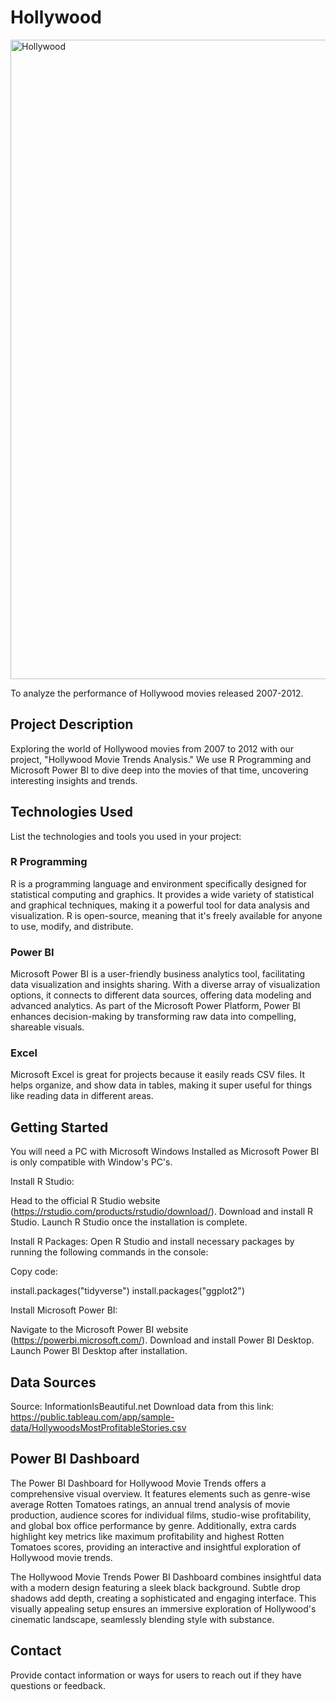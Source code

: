 # Hollywood

<img width="1023" alt="Hollywood" src="https://github.com/SKR235235/Wealth-Of-Nations/assets/156097439/9f09426b-aaec-4530-83b8-10ef15f8b845">

To analyze the performance of Hollywood movies released 2007-2012.

## Project Description

Exploring the world of Hollywood movies from 2007 to 2012 with our project, "Hollywood Movie Trends Analysis." We use R Programming and Microsoft Power BI to dive deep into the movies of that time, uncovering interesting insights and trends.

## **Technologies Used**

List the technologies and tools you used in your project:

### R Programming
R is a programming language and environment specifically designed for statistical computing and graphics. It provides a wide variety of statistical and graphical techniques, making it a powerful tool for data analysis and visualization. R is open-source, meaning that it's freely available for anyone to use, modify, and distribute.

### Power BI
Microsoft Power BI is a user-friendly business analytics tool, facilitating data visualization and insights sharing. With a diverse array of visualization options, it connects to different data sources, offering data modeling and advanced analytics. As part of the Microsoft Power Platform, Power BI enhances decision-making by transforming raw data into compelling, shareable visuals.

### Excel
Microsoft Excel is great for projects because it easily reads CSV files. It helps organize, and show data in tables, making it super useful for things like reading data in different areas.


## **Getting Started**
You will need a PC with Microsoft Windows Installed as Microsoft Power BI is only compatible with Window's PC's.

Install R Studio:

Head to the official R Studio website (https://rstudio.com/products/rstudio/download/).
Download and install R Studio.
Launch R Studio once the installation is complete.

Install R Packages:
Open R Studio and install necessary packages by running the following commands in the console:

Copy code:

install.packages("tidyverse")
install.packages("ggplot2")

Install Microsoft Power BI:

Navigate to the Microsoft Power BI website (https://powerbi.microsoft.com/).
Download and install Power BI Desktop.
Launch Power BI Desktop after installation.


## **Data Sources**

Source: InformationIsBeautiful.net
Download data from this link: ​https://public.tableau.com/app/sample-data/HollywoodsMostProfitableStories.csv

## **Power BI Dashboard**

The Power BI Dashboard for Hollywood Movie Trends offers a comprehensive visual overview. It features elements such as genre-wise average Rotten Tomatoes ratings, an annual trend analysis of movie production, audience scores for individual films, studio-wise profitability, and global box office performance by genre. Additionally, extra cards highlight key metrics like maximum profitability and highest Rotten Tomatoes scores, providing an interactive and insightful exploration of Hollywood movie trends.

The Hollywood Movie Trends Power BI Dashboard combines insightful data with a modern design featuring a sleek black background. Subtle drop shadows add depth, creating a sophisticated and engaging interface. This visually appealing setup ensures an immersive exploration of Hollywood's cinematic landscape, seamlessly blending style with substance.




## **Contact**

Provide contact information or ways for users to reach out if they have questions or feedback.

